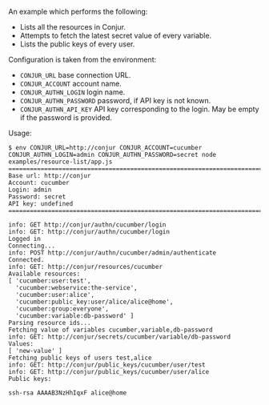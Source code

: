 An example which performs the following:

* Lists all the resources in Conjur.
* Attempts to fetch the latest secret value of every variable.
* Lists the public keys of every user.

Configuration is taken from the environment:

* `CONJUR_URL` base connection URL.
* `CONJUR_ACCOUNT` account name.
* `CONJUR_AUTHN_LOGIN` login name.
* `CONJUR_AUTHN_PASSWORD` password, if API key is not known.
* `CONJUR_AUTHN_API_KEY` API key corresponding to the login. May be empty if the password is provided.

Usage:

```sh-session
$ env CONJUR_URL=http://conjur CONJUR_ACCOUNT=cucumber CONJUR_AUTHN_LOGIN=admin CONJUR_AUTHN_PASSWORD=secret node examples/resource-list/app.js
=========================================================================
Base url: http://conjur
Account: cucumber
Login: admin
Password: secret
API key: undefined
=========================================================================

info: GET http://conjur/authn/cucumber/login
info: GET: http://conjur/authn/cucumber/login
Logged in
Connecting...
info: POST http://conjur/authn/cucumber/admin/authenticate
Connected.
info: GET: http://conjur/resources/cucumber
Available resources:
[ 'cucumber:user:test',
  'cucumber:webservice:the-service',
  'cucumber:user:alice',
  'cucumber:public_key:user/alice/alice@home',
  'cucumber:group:everyone',
  'cucumber:variable:db-password' ]
Parsing resource ids...
Fetching value of variables cucumber,variable,db-password
info: GET: http://conjur/secrets/cucumber/variable/db-password
Values:
[ 'new-value' ]
Fetching public keys of users test,alice
info: GET: http://conjur/public_keys/cucumber/user/test
info: GET: http://conjur/public_keys/cucumber/user/alice
Public keys:

ssh-rsa AAAAB3NzHhIqxF alice@home

```

